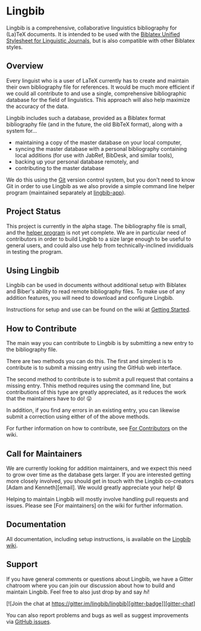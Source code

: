 # Lingbib

Lingbib is a comprehensive, collaborative linguistics bibliography for (La)TeX documents. It is intended to be used with the [Biblatex Unified Stylesheet for Linguistic Journals][uss-biblatex], but is also compatible with other Biblatex styles.


## Overview

Every linguist who is a user of LaTeX currently has to create and maintain their own bibliography file for references.
It would be much more efficient if we could all contribute to and use a single, comprehensive bibliographic database for the field of linguistics.
This approach will also help maximize the accuracy of the data.

Lingbib includes such a database, provided as a Biblatex format bibliography file (and in the future, the old BibTeX format), along with a system for...
* maintaining a copy of the master database on your local computer,
* syncing the master database with a personal bibliography containing local additions (for use with JabRef, BibDesk, and similar tools),
* backing up your personal database remotely, and
* contributing to the master database

We do this using the [Git][git] version control system, but you don't need to know Git in order to use Lingbib as we also provide a simple command line helper program (maintained separately at [lingbib-app][app]).


## Project Status

This project is currently in the alpha stage.
The bibliography file is small, and the [helper program][app] is not yet complete.
We are in particular need of contributors in order to build Lingbib to a size large enough to be useful to general users, and could also use help from technically-inclined invididuals in testing the program.


## Using Lingbib

Lingbib can be used in documents without additional setup with Biblatex and Biber's ability to read remote bibliography files. To make use of any addition features, you will need to download and configure Lingbib.

Instructions for setup and use can be found on the wiki at [Getting Started][getting-started].


## How to Contribute

The main way you can contribute to Lingbib is by submitting a new entry to the bibliography file.

There are two methods you can do this.
The first and simplest is to contribute is to submit a missing entry using the GitHub web interface.

The second method to contribute is to submit a pull request that contains a missing entry.
Thhis method requires using the command line, but contributions of this type are greatly appreciated, as it reduces the work that the maintainers have to do! :stuck_out_tongue:

In addition, if you find any errors in an existing entry, you can likewise submit a correction using either of of the above methods.

For further information on how to contribute, see [For Contributors][for-contributors] on the wiki.


## Call for Maintainers

We are currently looking for addition maintainers, and we expect this need to grow over time as the database gets larger.
If you are interested getting more closely involved, you should get in touch with the Lingbib co-creators [Adam and Kenneth][email].
We would greatly appreciate your help! :smile:

Helping to maintain Lingbib will mostly involve handling pull requests and issues. Please see [For maintainers] on the wiki for further information.


## Documentation

All documentation, including setup instructions, is available on the [Lingbib wiki][wiki].


## Support

If you have general comments or questions about Lingbib, we have a Gitter chatroom where you can join our discussion about how to build and maintain Lingbib.
Feel free to also just drop by and say *hi*!

[![Join the chat at https://gitter.im/lingbib/lingbib][gitter-badge]][gitter-chat]

You can also report problems and bugs as well as suggest improvements via [GitHub issues][issues].



[app]: https://github.com/lingbib/lingbib-app
[for-contributors]: https://github.com/lingbib/lingbib/wiki/For-contributors
[for-maintainers]: https://github.com/lingbib/lingbib/wiki/For-maintainers
[getting-started]: https://github.com/lingbib/lingbib/wiki/Getting-started
[git]: http://git-scm.com/
[github]: https://github.com
[gitter-chat]: https://gitter.im/lingbib/support?utm_source=badge&utm_medium=badge&utm_campaign=pr-badge&utm_content=badge
[gitter-badge]: https://badges.gitter.im/Join%20Chat.svg
[issues]: https://github.com/lingbib/lingbib/issues
[uss-biblatex]: https://github.com/semprag/biblatex-sp-unified
[wiki]: https://github.com/lingbib/lingbib/wiki
